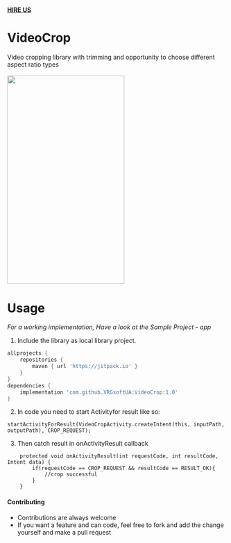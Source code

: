 #### [HIRE US](http://vrgsoft.net/)
# VideoCrop
Video cropping library with trimming and opportunity to choose different aspect ratio types</br></br>
<img src="https://github.com/VRGsoftUA/VideoCrop/blob/master/video.gif" width="270" height="480" />
# Usage
*For a working implementation, Have a look at the Sample Project - app*
1. Include the library as local library project.
```gradle
allprojects {
    repositories {
        maven { url 'https://jitpack.io' }
    }
}
dependencies {
    implementation 'com.github.VRGsoftUA:VideoCrop:1.0'
}
```
2. In code you need to start Activityfor result like so:
```
startActivityForResult(VideoCropActivity.createIntent(this, inputPath, outputPath), CROP_REQUEST);
```
3. Then catch result in onActivityResult callback
```@Override
    protected void onActivityResult(int requestCode, int resultCode, Intent data) {
        if(requestCode == CROP_REQUEST && resultCode == RESULT_OK){
            //crop successful
        }
    }
```
#### Contributing
* Contributions are always welcome
* If you want a feature and can code, feel free to fork and add the change yourself and make a pull request
